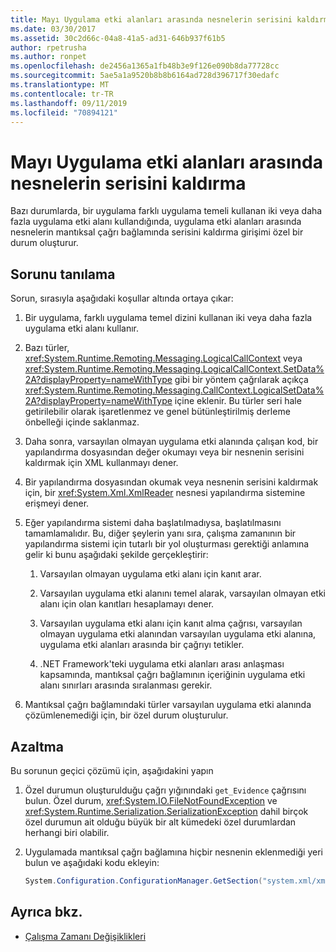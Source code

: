 ```yaml
---
title: Mayı Uygulama etki alanları arasında nesnelerin serisini kaldırma
ms.date: 03/30/2017
ms.assetid: 30c2d66c-04a8-41a5-ad31-646b937f61b5
author: rpetrusha
ms.author: ronpet
ms.openlocfilehash: de2456a1365a1fb48b3e9f126e090b8da77728cc
ms.sourcegitcommit: 5ae5a1a9520b8b8b6164ad728d396717f30edafc
ms.translationtype: MT
ms.contentlocale: tr-TR
ms.lasthandoff: 09/11/2019
ms.locfileid: "70894121"
---
```

# <a name="mitigation-deserialization-of-objects-across-app-domains"></a>Mayı Uygulama etki alanları arasında nesnelerin serisini kaldırma
Bazı durumlarda, bir uygulama farklı uygulama temeli kullanan iki veya daha fazla uygulama etki alanı kullandığında, uygulama etki alanları arasında nesnelerin mantıksal çağrı bağlamında serisini kaldırma girişimi özel bir durum oluşturur.  
  
## <a name="diagnosing-the-issue"></a>Sorunu tanılama  
 Sorun, sırasıyla aşağıdaki koşullar altında ortaya çıkar:  
  
1. Bir uygulama, farklı uygulama temel dizini kullanan iki veya daha fazla uygulama etki alanı kullanır.  
  
2. Bazı türler, <xref:System.Runtime.Remoting.Messaging.LogicalCallContext> veya <xref:System.Runtime.Remoting.Messaging.LogicalCallContext.SetData%2A?displayProperty=nameWithType> gibi bir yöntem çağrılarak açıkça <xref:System.Runtime.Remoting.Messaging.CallContext.LogicalSetData%2A?displayProperty=nameWithType> içine eklenir. Bu türler seri hale getirilebilir olarak işaretlenmez ve genel bütünleştirilmiş derleme önbelleği içinde saklanmaz.  
  
3. Daha sonra, varsayılan olmayan uygulama etki alanında çalışan kod, bir yapılandırma dosyasından değer okumayı veya bir nesnenin serisini kaldırmak için XML kullanmayı dener.  
  
4. Bir yapılandırma dosyasından okumak veya nesnenin serisini kaldırmak için, bir <xref:System.Xml.XmlReader> nesnesi yapılandırma sistemine erişmeyi dener.  
  
5. Eğer yapılandırma sistemi daha başlatılmadıysa, başlatılmasını tamamlamalıdır. Bu, diğer şeylerin yanı sıra, çalışma zamanının bir yapılandırma sistemi için tutarlı bir yol oluşturması gerektiği anlamına gelir ki bunu aşağıdaki şekilde gerçekleştirir:  
  
    1. Varsayılan olmayan uygulama etki alanı için kanıt arar.  
  
    2. Varsayılan uygulama etki alanını temel alarak, varsayılan olmayan etki alanı için olan kanıtları hesaplamayı dener.  
  
    3. Varsayılan uygulama etki alanı için kanıt alma çağrısı, varsayılan olmayan uygulama etki alanından varsayılan uygulama etki alanına, uygulama etki alanları arasında bir çağrıyı tetikler.  
  
    4. .NET Framework'teki uygulama etki alanları arası anlaşması kapsamında, mantıksal çağrı bağlamının içeriğinin uygulama etki alanı sınırları arasında sıralanması gerekir.  
  
6. Mantıksal çağrı bağlamındaki türler varsayılan uygulama etki alanında çözümlenemediği için, bir özel durum oluşturulur.  
  
## <a name="mitigation"></a>Azaltma  
 Bu sorunun geçici çözümü için, aşağıdakini yapın  
  
1. Özel durumun oluşturulduğu çağrı yığınındaki `get_Evidence` çağrısını bulun. Özel durum, <xref:System.IO.FileNotFoundException> ve <xref:System.Runtime.Serialization.SerializationException> dahil birçok özel durumun ait olduğu büyük bir alt kümedeki özel durumlardan herhangi biri olabilir.  
  
2. Uygulamada mantıksal çağrı bağlamına hiçbir nesnenin eklenmediği yeri bulun ve aşağıdaki kodu ekleyin:  
  
    ```csharp
    System.Configuration.ConfigurationManager.GetSection("system.xml/xmlReader");  
    ```
  
## <a name="see-also"></a>Ayrıca bkz.

- [Çalışma Zamanı Değişiklikleri](runtime-changes-in-the-net-framework-4-5-1.md)
